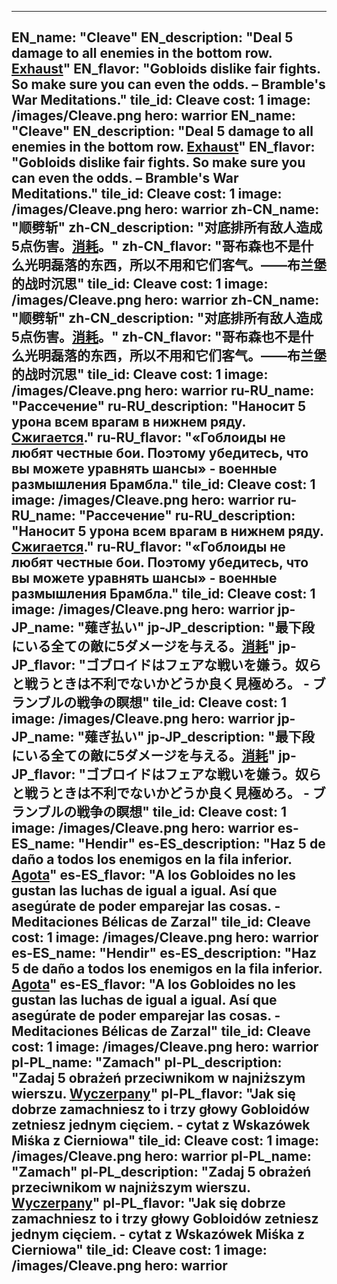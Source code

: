 ---

EN_name: "Cleave"
EN_description: "Deal 5 damage to all enemies in the bottom row.  <u>Exhaust</u>"
EN_flavor: "Gobloids dislike fair fights. So make sure you can even the odds. – Bramble's War Meditations."
tile_id: Cleave
cost: 1
image: /images/Cleave.png
hero: warrior
EN_name: "Cleave"
EN_description: "Deal 5 damage to all enemies in the bottom row.  <u>Exhaust</u>"
EN_flavor: "Gobloids dislike fair fights. So make sure you can even the odds. – Bramble's War Meditations."
tile_id: Cleave
cost: 1
image: /images/Cleave.png
hero: warrior
zh-CN_name: "顺劈斩"
zh-CN_description: "对底排所有敌人造成5点伤害。<u>消耗</u>。"
zh-CN_flavor: "哥布森也不是什么光明磊落的东西，所以不用和它们客气。——布兰堡的战时沉思"
tile_id: Cleave
cost: 1
image: /images/Cleave.png
hero: warrior
zh-CN_name: "顺劈斩"
zh-CN_description: "对底排所有敌人造成5点伤害。<u>消耗</u>。"
zh-CN_flavor: "哥布森也不是什么光明磊落的东西，所以不用和它们客气。——布兰堡的战时沉思"
tile_id: Cleave
cost: 1
image: /images/Cleave.png
hero: warrior
ru-RU_name: "Рассечение"
ru-RU_description: "Наносит 5 урона всем врагам в нижнем ряду. <u>Сжигается</u>."
ru-RU_flavor: "«Гоблоиды не любят честные бои. Поэтому убедитесь, что вы можете уравнять шансы» - военные размышления Брамбла."
tile_id: Cleave
cost: 1
image: /images/Cleave.png
hero: warrior
ru-RU_name: "Рассечение"
ru-RU_description: "Наносит 5 урона всем врагам в нижнем ряду. <u>Сжигается</u>."
ru-RU_flavor: "«Гоблоиды не любят честные бои. Поэтому убедитесь, что вы можете уравнять шансы» - военные размышления Брамбла."
tile_id: Cleave
cost: 1
image: /images/Cleave.png
hero: warrior
jp-JP_name: "薙ぎ払い"
jp-JP_description: "最下段にいる全ての敵に5ダメージを与える。<u>消耗</u>"
jp-JP_flavor: "ゴブロイドはフェアな戦いを嫌う。奴らと戦うときは不利でないかどうか良く見極めろ。 - ブランブルの戦争の瞑想"
tile_id: Cleave
cost: 1
image: /images/Cleave.png
hero: warrior
jp-JP_name: "薙ぎ払い"
jp-JP_description: "最下段にいる全ての敵に5ダメージを与える。<u>消耗</u>"
jp-JP_flavor: "ゴブロイドはフェアな戦いを嫌う。奴らと戦うときは不利でないかどうか良く見極めろ。 - ブランブルの戦争の瞑想"
tile_id: Cleave
cost: 1
image: /images/Cleave.png
hero: warrior
es-ES_name: "Hendir"
es-ES_description: "Haz 5 de daño a todos los enemigos en la fila inferior. <u>Agota</u>"
es-ES_flavor: "A los Gobloides no les gustan las luchas de igual a igual. Así que asegúrate de poder emparejar las cosas. - Meditaciones Bélicas de Zarzal"
tile_id: Cleave
cost: 1
image: /images/Cleave.png
hero: warrior
es-ES_name: "Hendir"
es-ES_description: "Haz 5 de daño a todos los enemigos en la fila inferior. <u>Agota</u>"
es-ES_flavor: "A los Gobloides no les gustan las luchas de igual a igual. Así que asegúrate de poder emparejar las cosas. - Meditaciones Bélicas de Zarzal"
tile_id: Cleave
cost: 1
image: /images/Cleave.png
hero: warrior
pl-PL_name: "Zamach"
pl-PL_description: "Zadaj 5 obrażeń przeciwnikom w najniższym wierszu. <u>Wyczerpany</u>"
pl-PL_flavor: "Jak się dobrze zamachniesz to i trzy głowy Gobloidów zetniesz jednym cięciem. - cytat z Wskazówek Miśka z Cierniowa"
tile_id: Cleave
cost: 1
image: /images/Cleave.png
hero: warrior
pl-PL_name: "Zamach"
pl-PL_description: "Zadaj 5 obrażeń przeciwnikom w najniższym wierszu. <u>Wyczerpany</u>"
pl-PL_flavor: "Jak się dobrze zamachniesz to i trzy głowy Gobloidów zetniesz jednym cięciem. - cytat z Wskazówek Miśka z Cierniowa"
tile_id: Cleave
cost: 1
image: /images/Cleave.png
hero: warrior
---